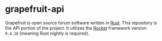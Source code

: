 # grapefruit-api

Grapefruit is open source forum software written in [Rust](https://rust-lang.org/). This repository is the API portion of the project. It utilizes the [Rocket](https://rocket.rs/) framework version `0.4.10` (meaning Rust nightly is required).